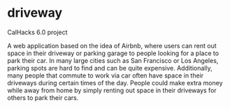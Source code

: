 # driveway
CalHacks 6.0 project

A web application based on the idea of Airbnb, where users can rent out space in their driveway or parking garage to people looking for a place to park their car. 
In many large cities such as San Francisco or Los Angeles, parking spots are hard to find and can be quite expensive. Additionally, many people that commute to work via car often have space in their driveways during certain times of the day. 
People could make extra money while away from home by simply renting out space in their driveways for others to park their cars. 

